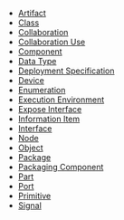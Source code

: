 <ul>
					<li class="plus"><a href='https://sparxsystems.com/enterprise_architect_user_guide/15.1/model_domains/artifact_element.html'>Artifact</a></li>
					<li class="plus"><a href='https://sparxsystems.com/enterprise_architect_user_guide/15.1/model_domains/class.html'>Class</a></li>
					<li class="noplus"><a href='https://sparxsystems.com/enterprise_architect_user_guide/15.1/model_domains/collaboration2.html'>Collaboration</a></li>
					<li class="noplus"><a href='https://sparxsystems.com/enterprise_architect_user_guide/15.1/model_domains/colloccurrence.html'>Collaboration Use</a></li>
					<li class="noplus"><a href='https://sparxsystems.com/enterprise_architect_user_guide/15.1/model_domains/component.html'>Component</a></li>
					<li class="noplus"><a href='https://sparxsystems.com/enterprise_architect_user_guide/15.1/model_domains/datatypeelem.html'>Data Type</a></li>
					<li class="noplus"><a href='https://sparxsystems.com/enterprise_architect_user_guide/15.1/model_domains/deploymentspec.html'>Deployment Specification</a></li>
					<li class="noplus"><a href='https://sparxsystems.com/enterprise_architect_user_guide/15.1/model_domains/device_element.html'>Device</a></li>
					<li class="noplus"><a href='https://sparxsystems.com/enterprise_architect_user_guide/15.1/model_domains/enumeration_element.html'>Enumeration</a></li>
					<li class="noplus"><a href='https://sparxsystems.com/enterprise_architect_user_guide/15.1/model_domains/execution_environment.html'>Execution Environment</a></li>
					<li class="noplus"><a href='https://sparxsystems.com/enterprise_architect_user_guide/15.1/model_domains/exposeinterface.html'>Expose Interface</a></li>
					<li class="noplus"><a href='https://sparxsystems.com/enterprise_architect_user_guide/15.1/model_domains/informationitem.html'>Information Item</a></li>
					<li class="noplus"><a href='https://sparxsystems.com/enterprise_architect_user_guide/15.1/model_domains/interface.html'>Interface</a></li>
					<li class="noplus"><a href='https://sparxsystems.com/enterprise_architect_user_guide/15.1/model_domains/node.html'>Node</a></li>
					<li class="plus"><a href='https://sparxsystems.com/enterprise_architect_user_guide/15.1/model_domains/object.html'>Object</a></li>
					<li class="noplus"><a href='https://sparxsystems.com/enterprise_architect_user_guide/15.1/model_domains/package.html'>Package</a></li>
					<li class="noplus"><a href='https://sparxsystems.com/enterprise_architect_user_guide/15.1/model_domains/packagingcomponent.html'>Packaging Component</a></li>
					<li class="plus"><a href='https://sparxsystems.com/enterprise_architect_user_guide/15.1/model_domains/part.html'>Part</a></li>
					<li class="plus"><a href='https://sparxsystems.com/enterprise_architect_user_guide/15.1/model_domains/port.html'>Port</a></li>
					<li class="noplus"><a href='https://sparxsystems.com/enterprise_architect_user_guide/15.1/model_domains/primitive.html'>Primitive</a></li>
					<li class="plus"><a href='https://sparxsystems.com/enterprise_architect_user_guide/15.1/model_domains/signal_element.html'>Signal</a></li></ul>